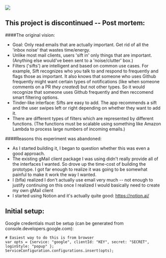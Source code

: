<img src='https://codeship.com/projects/ceefd040-b6f2-0133-1556-6accf076bcef/status?branch=master'/>

## This project is discontinued -- Post mortem:

####The original vision: 
- Goal: Only read emails that are actually important.  Get rid of all the 'inbox noise' that wastes time/energy.
- Unlike most mail clients, users 'sift in' only things that are important. (Anything else would've been sent to a 'noise/clutter' box.)
- Filters ('sifts') are intelligent and based on common use cases. For example, Sift recognizes who you talk to and respond to frequently and flags those as important.  It also knows that someone who uses Github frequently might want certain types of notifications (like when someone comments on a PR *they created*) but not other types.  So it would recognize that someone uses Github frequently and then reccomend smart filtering options.
- Tinder-like interface: Sifts are easy to add.  The app recommends a sift and the user swipes left or right depending on whether they want to add it.
- There are different types of filters which are represented by different functions. (The functions must be scalable using something like Amazon Lambda to process large numbers of incoming emails.)

####Reasons this experiment was abandoned:
- As I started building it, I began to question whether this was even a good approach.
- The existing gMail client package I was using didn't really provide all of the interfaces I wanted.  So drove up the time-cost of building the prototype.  I got far enough to realize it was going to be somewhat painful to make it work the way I wanted.
- I (bfla) realized I don't actually use email very much -- not enough to justify continuing on this once I realized I would basically need to create my own gMail client
- I started using Notion and it's actually quite good: https://notion.ai/

## Initial setup:
Google credentials must be setup (can be generated from console.developers.google.com):
```
# Easiest way to do this is from browser
var opts = {service: "google", clientId: "KEY", secret: "SECRET", loginStyle: "popup" };
ServiceConfiguration.configurations.insert(opts);

```
